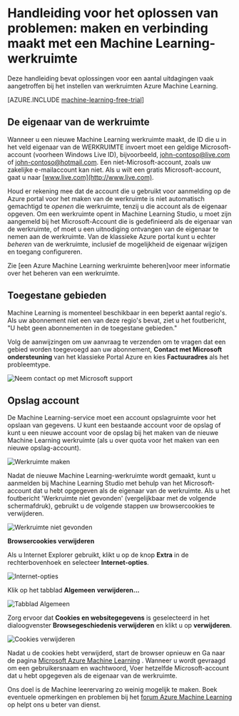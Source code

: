 <properties
    pageTitle="Problemen oplossen: Maken en koppelen aan een werkruimte Machine Learning | Microsoft Azure"
    description="Oplossingen voor veelvoorkomende problemen bij het maken en verbinding maken met een werkruimte Azure Machine Learning"
    services="machine-learning"
    documentationCenter=""
    authors="garyericson"
    manager="jhubbard"
    editor="cgronlun"/>

<tags
    ms.service="machine-learning"
    ms.workload="data-services"
    ms.tgt_pltfrm="na"
    ms.devlang="na"
    ms.topic="article"
    ms.date="09/09/2016"
    ms.author="garye"/>


# <a name="troubleshooting-guide-create-and-connect-to-an-machine-learning-workspace"></a>Handleiding voor het oplossen van problemen: maken en verbinding maakt met een Machine Learning-werkruimte

Deze handleiding bevat oplossingen voor een aantal uitdagingen vaak aangetroffen bij het instellen van werkruimten Azure Machine Learning.

[AZURE.INCLUDE [machine-learning-free-trial](../../includes/machine-learning-free-trial.md)]

## <a name="workspace-owner"></a>De eigenaar van de werkruimte

Wanneer u een nieuwe Machine Learning werkruimte maakt, de ID die u in het veld eigenaar van de WERKRUIMTE invoert moet een geldige Microsoft-account (voorheen Windows Live ID), bijvoorbeeld, john-contoso@live.com of john-contoso@hotmail.com. Een niet-Microsoft-account, zoals uw zakelijke e-mailaccount kan niet. Als u wilt een gratis Microsoft-account, gaat u naar [www.live.com](http://www.live.com).

Houd er rekening mee dat de account die u gebruikt voor aanmelding op de Azure portal voor het maken van de werkruimte is niet automatisch gemachtigd te *openen* die werkruimte, tenzij u die account als de eigenaar opgeven. Om een werkruimte opent in Machine Learning Studio, u moet zijn aangemeld bij het Microsoft-Account die is gedefinieerd als de eigenaar van de werkruimte, of moet u een uitnodiging ontvangen van de eigenaar te nemen aan de werkruimte. Van de klassieke Azure portal kunt u echter *beheren* van de werkruimte, inclusief de mogelijkheid de eigenaar wijzigen en toegang configureren.

Zie [een Azure Machine Learning werkruimte beheren]voor meer informatie over het beheren van een werkruimte.

[Een werkruimte Azure Machine Learning beheren]: machine-learning-manage-workspace.md

## <a name="allowed-regions"></a>Toegestane gebieden

Machine Learning is momenteel beschikbaar in een beperkt aantal regio's. Als uw abonnement niet een van deze regio's bevat, ziet u het foutbericht, "U hebt geen abonnementen in de toegestane gebieden."

Volg de aanwijzingen om uw aanvraag te verzenden om te vragen dat een gebied worden toegevoegd aan uw abonnement, **Contact met Microsoft ondersteuning** van het klassieke Portal Azure en kies **Factuuradres** als het probleemtype.

![Neem contact op met Microsoft support][screen1]

## <a name="storage-account"></a>Opslag account

De Machine Learning-service moet een account opslagruimte voor het opslaan van gegevens. U kunt een bestaande account voor de opslag of kunt u een nieuwe account voor de opslag bij het maken van de nieuwe Machine Learning werkruimte (als u over quota voor het maken van een nieuwe opslag-account).

<!-- These instructions no longer work, but I'm not sure what to replace them with
To see if you can create a new storage account, in the Classic Portal, go to **Settings** and then click **Usage**.
-->

![Werkruimte maken][screen2]

Nadat de nieuwe Machine Learning-werkruimte wordt gemaakt, kunt u aanmelden bij Machine Learning Studio met behulp van het Microsoft-account dat u hebt opgegeven als de eigenaar van de werkruimte. Als u het foutbericht 'Werkruimte niet gevonden' (vergelijkbaar met de volgende schermafdruk), gebruikt u de volgende stappen uw browsercookies te verwijderen.

![Werkruimte niet gevonden][screen3]

**Browsercookies verwijderen**

Als u Internet Explorer gebruikt, klikt u op de knop **Extra** in de rechterbovenhoek en selecteer **Internet-opties**.  

![Internet-opties][screen4]

Klik op het tabblad **Algemeen** **verwijderen...**

![Tabblad Algemeen][screen5]

Zorg ervoor dat **Cookies en websitegegevens** is geselecteerd in het dialoogvenster **Browsegeschiedenis verwijderen** en klikt u op **verwijderen**.

![Cookies verwijderen][screen6]

Nadat u de cookies hebt verwijderd, start de browser opnieuw en Ga naar de pagina [Microsoft Azure Machine Learning](https://studio.azureml.net) . Wanneer u wordt gevraagd om een gebruikersnaam en wachtwoord, Voer hetzelfde Microsoft-account dat u hebt opgegeven als de eigenaar van de werkruimte.

Ons doel is de Machine leerervaring zo weinig mogelijk te maken. Boek eventuele opmerkingen en problemen bij het [forum Azure Machine Learning](http://social.msdn.microsoft.com/Forums/windowsazure/home?forum=MachineLearning) op helpt ons u beter van dienst.

[screen1]:media/machine-learning-troubleshooting-creating-ml-workspace/screen1.png
[screen2]:media/machine-learning-troubleshooting-creating-ml-workspace/screen2.png
[screen3]:media/machine-learning-troubleshooting-creating-ml-workspace/screen3.png
[screen4]:media/machine-learning-troubleshooting-creating-ml-workspace/screen4.png
[screen5]:media/machine-learning-troubleshooting-creating-ml-workspace/screen5.png
[screen6]:media/machine-learning-troubleshooting-creating-ml-workspace/screen6.png
